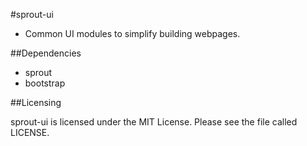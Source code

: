 #sprout-ui

- Common UI modules to simplify building webpages.

##Dependencies

- sprout
- bootstrap

##Licensing

sprout-ui is licensed under the MIT License. Please see the file called LICENSE.